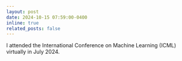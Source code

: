 ```yaml
---
layout: post
date: 2024-10-15 07:59:00-0400
inline: true
related_posts: false
---
```


I attended the International Conference on Machine Learning (ICML) virtually in July 2024.
